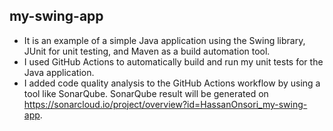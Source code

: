 ## my-swing-app
 - It is an example of a simple Java application using the Swing library, JUnit for unit testing, and Maven as a build automation tool.
 - I used GitHub Actions to automatically build and run my unit tests for the Java application.
 - I added code quality analysis to the GitHub Actions workflow by using a tool like SonarQube.
 SonarQube result will be generated on https://sonarcloud.io/project/overview?id=HassanOnsori_my-swing-app.
